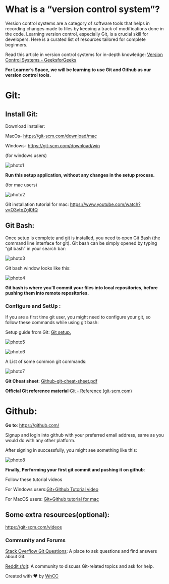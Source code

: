 

# What is a “version control system”? 

Version control systems are a category of software tools that helps in recording changes made to files by keeping a track of modifications done in the code. 
Learning version control, especially Git, is a crucial skill for developers. Here is a curated list of resources tailored for complete beginners.

Read this article in version control systems for in-depth knowledge:
[Version Control Systems - GeeksforGeeks](https://www.geeksforgeeks.org/version-control-systems/)

**For Learner’s Space, we will be learning to use Git and Github as our version control tools.**

# Git:
## Install Git:
Download installer:

MacOs- https://git-scm.com/download/mac

Windows-   https://git-scm.com/download/win


(for windows users)

![photo1](https://github.com/shresth-keshari/imgsforLSWEBDEV/blob/fa4f769a965dd48770f18852a6a6891f914f9d8a/Picture1.jpg
)

**Run this setup application, without any changes in the setup process.**

(for mac users)

![photo2](https://github.com/shresth-keshari/imgsforLSWEBDEV/blob/fa4f769a965dd48770f18852a6a6891f914f9d8a/Picture2actual.jpg
)

Git installation tutorial for mac: https://www.youtube.com/watch?v=O3vtpZgI0fQ


## Git Bash:
Once setup is complete and git is installed, you need to open Git Bash (the command line interface for git). 
Git bash can be simply opened by typing “git bash” in your search bar:

![photo3](https://github.com/shresth-keshari/imgsforLSWEBDEV/blob/fa4f769a965dd48770f18852a6a6891f914f9d8a/Picture-3.png)



Git bash window looks like this:

![photo4](https://github.com/shresth-keshari/imgsforLSWEBDEV/blob/fa4f769a965dd48770f18852a6a6891f914f9d8a/Picture4%20(2).jpg)



**Git bash is where you’ll commit your files into local repositories, before pushing them into remote repositories.**


### Configure and SetUp :
If you are a first time git user, you might need to configure your git, so follow these commands while using git bash:

Setup guide from Git: [Git setup.](https://git-scm.com/book/en/v2/Getting-Started-First-Time-Git-Setup)

![photo5](https://github.com/shresth-keshari/imgsforLSWEBDEV/blob/fa4f769a965dd48770f18852a6a6891f914f9d8a/Picture5.jpg)




![photo6](https://github.com/shresth-keshari/imgsforLSWEBDEV/blob/fa4f769a965dd48770f18852a6a6891f914f9d8a/Picture6.jpg
)




A List of some common git commands:

![photo7]( https://github.com/shresth-keshari/imgsforLSWEBDEV/blob/fa4f769a965dd48770f18852a6a6891f914f9d8a/Picture7.jpg
)


**Git Cheat sheet**: [Github-git-cheat-sheet.pdf](https://training.github.com/downloads/github-git-cheat-sheet.pdf)

**Official Git reference material**:[Git - Reference (git-scm.com)](https://git-scm.com/docs)


# Github:

**Go to**:  https://github.com/

Signup and login into github with your preferred email address, same as you would do with any other platform.

After signing in successfully, you might see something like this:

![photo8](https://github.com/shresth-keshari/imgsforLSWEBDEV/blob/fa4f769a965dd48770f18852a6a6891f914f9d8a/Picture8.jpg
)



**Finally, Performing your first git commit and pushing it on github**:

Follow these tutorial videos

For Windows users:[Git+Github Tutorial video](https://www.youtube.com/watch?v=PWqS4NBhEY8)

For MacOS users: [Git+Github tutorial for mac](https://youtu.be/p0Js7IF17yI?feature=shared)



## Some extra resources(optional):
https://git-scm.com/videos


### Community and Forums

[Stack Overflow Git Questions](https://stackoverflow.com/questions/tagged/git): A place to ask questions and find answers about Git.

[Reddit r/git](https://www.reddit.com/r/git/): A community to discuss Git-related topics and ask for help.


Created with ❤️ by [WnCC](https://itc.gymkhana.iitb.ac.in/wncc/)

